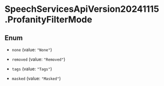 # SpeechServicesApiVersion20241115.ProfanityFilterMode

## Enum


* `none` (value: `"None"`)

* `removed` (value: `"Removed"`)

* `tags` (value: `"Tags"`)

* `masked` (value: `"Masked"`)


